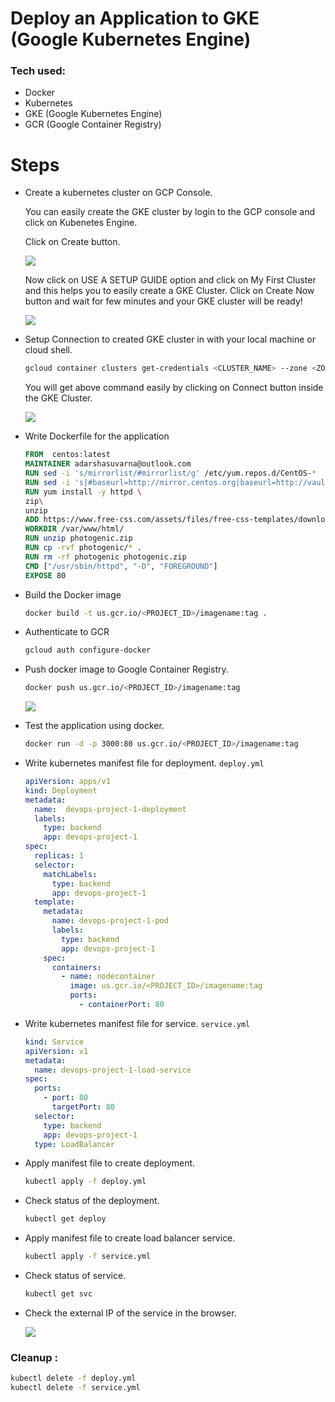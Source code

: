 # Deploy an Application to GKE (Google Kubernetes Engine) 
### Tech used:
- Docker
- Kubernetes
- GKE (Google Kubernetes Engine)
- GCR (Google Container Registry)

# Steps
- Create a kubernetes cluster on GCP Console.

  You can easily create the GKE cluster by login to the GCP console and click on Kubenetes Engine. 
  
  Click on Create button.
  <p>
  <img src="https://github.com/Adarsh-Suvarna/DevOps-Project-1/blob/main/image/GKE1.png">
  </p>

  Now click on USE A SETUP GUIDE option and click on My First Cluster and this helps you to easily create a GKE Cluster.
  Click on Create Now button and wait for few minutes and your GKE cluster will be ready!
  <p>
  <img src="https://github.com/Adarsh-Suvarna/DevOps-Project-1/blob/main/image/GKE2.png">
  </p>
- Setup Connection to created GKE cluster in with your local machine or cloud shell.
    ```sh
    gcloud container clusters get-credentials <CLUSTER_NAME> --zone <ZONE> --project <PROJECT_ID>
    ```

    You will get above command easily by clicking on Connect button inside the GKE Cluster.
    <p>
    <img src="https://github.com/Adarsh-Suvarna/DevOps-Project-1/blob/main/image/connect.png">
    </p>
- Write Dockerfile for the application
    ```Dockerfile
    FROM  centos:latest
    MAINTAINER adarshasuvarna@outlook.com
    RUN sed -i 's/mirrorlist/#mirrorlist/g' /etc/yum.repos.d/CentOS-*
    RUN sed -i 's|#baseurl=http://mirror.centos.org|baseurl=http://vault.centos.org|g' /etc/yum.repos.d/CentOS-*
    RUN yum install -y httpd \
    zip\
    unzip
    ADD https://www.free-css.com/assets/files/free-css-templates/download/page254/photogenic.zip /var/www/html/
    WORKDIR /var/www/html/
    RUN unzip photogenic.zip
    RUN cp -rvf photogenic/* .
    RUN rm -rf photogenic photogenic.zip
    CMD ["/usr/sbin/httpd", "-D", "FOREGROUND"]
    EXPOSE 80
    ```
- Build the Docker image
    ```sh
    docker build -t us.gcr.io/<PROJECT_ID>/imagename:tag .
    ```
- Authenticate to GCR
    ```sh
    gcloud auth configure-docker
    ```
- Push docker image to Google Container Registry.
    ```sh
    docker push us.gcr.io/<PROJECT_ID>/imagename:tag
    ```
    <p>
    <img src="https://github.com/Adarsh-Suvarna/DevOps-Project-1/blob/main/image/gcr.png">
    </p>

- Test the application using docker.
    ```sh
    docker run -d -p 3000:80 us.gcr.io/<PROJECT_ID>/imagename:tag
    ```
- Write kubernetes manifest file for deployment. ```deploy.yml```
    ```yml
    apiVersion: apps/v1
    kind: Deployment
    metadata:
      name:  devops-project-1-deployment
      labels:
        type: backend
        app: devops-project-1
    spec:
      replicas: 1
      selector:
        matchLabels:
          type: backend
          app: devops-project-1
      template:
        metadata:
          name: devops-project-1-pod
          labels:
            type: backend
            app: devops-project-1
        spec:
          containers:
            - name: nodecontainer
              image: us.gcr.io/<PROJECT_ID>/imagename:tag
              ports:
                - containerPort: 80
    ```
- Write kubernetes manifest file for service. ```service.yml```
    ```yml
    kind: Service
    apiVersion: v1
    metadata:
      name: devops-project-1-load-service
    spec:
      ports:
        - port: 80 
          targetPort: 80
      selector:
        type: backend
        app: devops-project-1  
      type: LoadBalancer
    ```
- Apply manifest file to create deployment.
    ```sh
    kubectl apply -f deploy.yml
    ```
- Check status of the deployment.
    ```sh
    kubectl get deploy
    ```
- Apply manifest file to create load balancer service.
    ```sh
    kubectl apply -f service.yml
    ```
- Check status of service.
    ```sh
    kubectl get svc
    ```
- Check the external IP of the service in the browser.
  <p>
  <img src="https://github.com/Adarsh-Suvarna/DevOps-Project-1/blob/main/image/UI.png">
  </p>

### Cleanup :
```sh
kubectl delete -f deploy.yml
kubectl delete -f service.yml
```